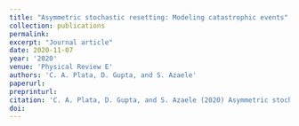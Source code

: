 ```yaml
---
title: "Asymmetric stochastic resetting: Modeling catastrophic events"
collection: publications
permalink:
excerpt: "Journal article"
date: 2020-11-07
year: '2020'
venue: 'Physical Review E'
authors: 'C. A. Plata, D. Gupta, and S. Azaele'
paperurl: 
preprinturl: 
citation: 'C. A. Plata, D. Gupta, and S. Azaele (2020) Asymmetric stochastic resetting: Modeling catastrophic events. <i>Physical Review E</i> (accepted) '
doi:  
---
```

